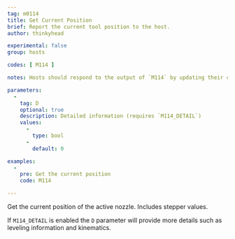 ```yaml
---
tag: m0114
title: Get Current Position
brief: Report the current tool position to the host.
author: thinkyhead

experimental: false
group: hosts

codes: [ M114 ]

notes: Hosts should respond to the output of `M114` by updating their current position.

parameters:
  -
    tag: D
    optional: true
    description: Detailed information (requires `M114_DETAIL`)
    values:
      -
        type: bool
      -
        default: 0

examples:
  -
    pre: Get the current position
    code: M114

---
```

Get the current position of the active nozzle. Includes stepper values.

If `M114_DETAIL` is enabled the `D` parameter will provide more details such as leveling information and kinematics.
